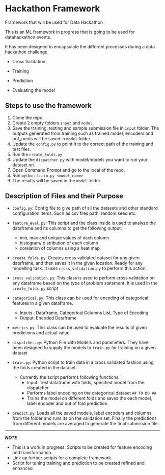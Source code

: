 
# Hackathon Framework

Framework that will be used for Data Hackathon

  
  

This is an ML framework in progress that is going to be used for datahackathon events.

It has been designed to encapsulate the different processes during a data hackathon challenge.

  

 - Cross Validation

 - Training

 - Prediction

 - Evaluating the model

  
  

## Steps to use the framework

  

1. Clone the repo.
2. Create 2 empty folders `input` and `model`.
3. Save the training, testing and sample submission file in `input` folder. The outputs generated from training such as trained model, encoders and oof_preds will be saved in `model` folder.
4. Update the `config.py` to point it to the correct path of the training and test files.
5. Run the `create_folds.py`
6. Update the `dispatcher.py` with model/models you want to run your dataset on.
7. Open Command Prompt and go to the local of the repo.
8. Run `python train.py <model_name>`
9. The results will be saved in the `model` folder.




## Description of Files and their Purpose

 - `config.py`: Config file to give path of all the datasets and other standard configuration items. Such as csv files path, random seed etc.
 
 -  `feature_eval.py`: This script and the class inside is used to analyze the dataframe and its columns to get the following output:
	 - min, max and unique values of each column
	 - histogram/ distribution of each column
	 - corelation of columns using a heat map

- `create_folds.py`: Creates cross validated dataset for any given dataframe, and then saves it in the given location. Ready for any modelling task. It uses `cross_validation.py`  to perform this action.

- `cross_validation.py`: This class is used to perform cross validation on any dataframe based on the type of problem statement. It is used in the `create_folds.py` script 

- `categorical.py`: This class can be used for encoding of categorical features in a given dataframe.
	- Inputs : Dataframe, Categorical Columns List, Type of Encoding
	- Output: Encoded Dataframe

- `metrics.py`: This class can be used to evaluate the results of given predictions and actual value. 

- `dispatcher.py`: Python File with Models and parameters. They have been designed to supply the models to `train.py` for training on a given dataset

- `train.py`: Python script to train data in a cross validated fashion using the folds created in the dataset. 
	- Currently the script performs following functions:
		- Input: Test dataframe with folds, specified model from the dispatcher
		- Performs label encoding on the categorical dataset `## TO DO ##` 
		- Trains the model on different folds and saves the each model, label encoder and out of fold prediction.

- `predict.py`: Loads all the saved models, label encoders and columns from the folder and runs its on the validation set. Finally the predictions from different models are averaged to generate the final submission file. 
---
***NOTE***

- This is a work in progress. Scripts to be created for feature encoding and transformation.
- Link up further scripts for a complete framework.
- Script for tuning training and prediction to be created refined and enhanced. 

